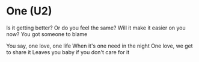 # One (U2)

Is it getting better?
Or do you feel the same?
Will it make it easier on you now?
You got someone to blame

You say, one love, one life
When it's one need in the night
One love, we get to share it
Leaves you baby if you don't care for it

